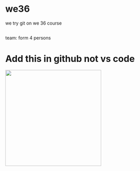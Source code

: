 # we36
we try git on we 36 course
## 

team: form 4 persons 



<h1>Add this in github not vs code </h1>
<img  src="https://avatars.githubusercontent.com/u/39701250?v=4" width="300">

